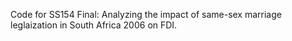 Code for SS154 Final: Analyzing the impact of same-sex marriage leglaization in South Africa 2006 on FDI.
